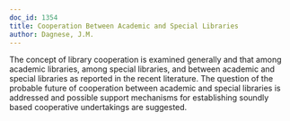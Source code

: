 ```yaml
---
doc_id: 1354
title: Cooperation Between Academic and Special Libraries
author: Dagnese, J.M.
---
```


The concept of library cooperation is examined generally and that among 
academic libraries, among special libraries, and between academic and special 
libraries as reported in the recent literature. The question of the probable 
future of cooperation between academic and special libraries is addressed and 
possible support mechanisms for establishing soundly based cooperative 
undertakings are suggested.